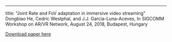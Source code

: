 ---
title: "Joint Rate and FoV adaptation in immersive video streaming"
Dongbiao He, Cedric Westphal, and J.J. Garcia-Luna-Aceves, In SIGCOMM Workshop on AR/VR Network, August 24, 2018, Budapest, Hungary

[Download paper here](https://herbdb.github.io/herbthu.github.io/files/paper3.pdf)

